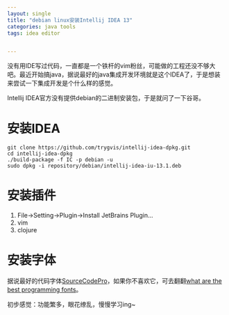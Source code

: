 ```yaml
---
layout: single
title: "debian linux安装Intellij IDEA 13"
categories: java tools
tags: idea editor


---
```


没有用IDE写过代码，一直都是一个铁杆的vim粉丝，可能做的工程还没不够大吧。最近开始搞java，据说最好的java集成开发环境就是这个IDEA了，于是想装来尝试一下集成开发是个什么样的感觉。

Intellij IDEA官方没有提供debian的二进制安装包，于是就问了一下谷哥。

# 安装IDEA

    git clone https://github.com/trygvis/intellij-idea-dpkg.git
    cd intellij-idea-dpkg
    ./build-package -f IC -p debian -u
    sudo dpkg -i repository/debian/intellij-idea-iu-13.1.deb

# 安装插件

1. File->Setting->Plugin->Install JetBrains Plugin... 
1. vim
1. clojure

# 安装字体
据说最好的代码字体[SourceCodePro](https://github.com/adobe/source-code-pro)，如果你不喜欢它，可去翻翻[what are the best programming fonts](http://www.slant.co/topics/67/~what-are-the-best-programming-fonts)。


初步感觉：功能繁多，眼花缭乱，慢慢学习ing~

